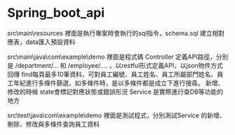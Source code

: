 # Spring_boot_api

src\main\resources
  裡面是執行專案時會執行的sql指令，schema.sql 建立相對應表，data匯入預設資料
  
src\main\java\com\example\demo
  裡面是程式碼
    Controller 定義API路徑，分別是 /department/... 和 /employee/.... ，以restful形式定義API，以json物件方式回傳
      find每頁最多10筆資料，可對員工編號、員工姓名、員工所屬部門姓名、員工年紀進行多條件篩選，如多條件時，是以多條件都是成立下進行搜尋。
      新增、修改的時候 state會標記對應狀態或錯誤形況
      Service 是實際進行查DB等功能的地方
      
src\test\java\com\example\demo
  裡面是測試程式，分別測試Service 的新增、刪除、修改與多條件查詢員工資料
